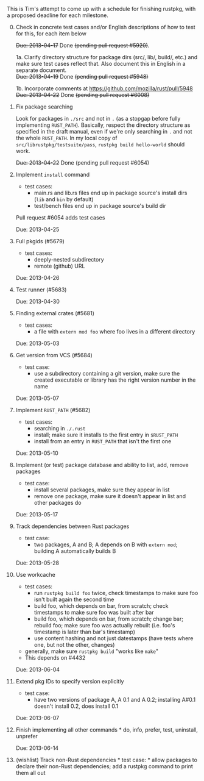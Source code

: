 This is Tim's attempt to come up with a schedule for finishing rustpkg, with a proposed deadline for each milestone.

0. Check in concrete test cases and/or English descriptions of how to test for this, for each item below

      ~~Due: 2013-04-17~~ Done ~~(pending pull request #5920)~~.

      1a. Clarify directory structure for package dirs (src/, lib/, build/, etc.) and make sure test cases reflect that. Also document this in English in a separate document.    
         ~~Due: 2013-04-19~~ Done ~~(pending pull request #5948)~~

      1b. Incorporate comments at https://github.com/mozilla/rust/pull/5948
          ~~Due: 2013-04-22~~ Done ~~(pending pull request #6008)~~
    
1. Fix package searching

   Look for packages in `./src` and not in `.` (as a stopgap before fully implementing `RUST_PATH`). Basically, respect the directory structure as specified in the draft manual, even if we're only searching in `.` and not the whole `RUST_PATH`. In my local copy of `src/librustpkg/testsuite/pass`, `rustpkg build hello-world` should work.
         
   ~~Due: 2013-04-22~~ Done (pending pull request #6054)

1. Implement `install` command
      * test cases:
        * main.rs and lib.rs files end up in package source's install dirs (`lib` and `bin` by default)
      	* test/bench files end up in package source's build dir

   Pull request #6054 adds test cases

   Due: 2013-04-25

2. Full	pkgids (#5679)
      * test cases:
         * deeply-nested subdirectory
      	 * remote (github) URL

   Due: 2013-04-26

3. Test	runner (#5683)

   Due: 2013-04-30

4. Finding external crates (#5681)
      * test cases:
          * a file with `extern mod foo` where foo lives in a different directory

   Due: 2013-05-03

5. Get version from VCS (#5684)
      * test case:
          * use a subdirectory containing a git version, make sure the created executable or library has the right version number in the name

   Due: 2013-05-07

6. Implement `RUST_PATH` (#5682)
      * test cases:
          * searching in `./.rust`
      	  * install; make sure it installs to the first entry in `$RUST_PATH`
      	  * install from an entry in `RUST_PATH` that isn't the first one

   Due: 2013-05-10

7. Implement (or test) package database	and ability to list, add, remove packages
      * test case:
          * install several packages, make sure they appear in list
      	  * remove one package, make sure it doesn't appear in list and other packages do

   Due: 2013-05-17

8. Track dependencies between Rust packages
      * test case:
          * two packages, A and B; A depends on B with ```extern mod```; building A automatically builds B

   Due: 2013-05-28

8. Use workcache
      * test cases:
          * run `rustpkg build foo` twice, check timestamps to make sure foo isn't built again the second time
          * build foo, which depends on bar, from scratch; check timestamps to make sure foo was built after bar
          * build foo, which depends on bar, from scratch; change bar; rebuild foo; make sure foo was actually rebuilt (i.e. foo's timestamp is later than bar's timestamp)
          * use content hashing and not just datestamps (have tests where one, but not the other, changes)
      * generally, make sure ```rustpkg build``` "works like ```make```"
      * This depends on #4432

   Due: 2013-06-04

8. Extend pkg IDs to specify version explicitly
      * test case:
           * have two versions of package A, A 0.1 and A 0.2; installing A#0.1 doesn't install 0.2, does install 0.1

   Due: 2013-06-07

8. Finish implementing all other commands
       * do, info, prefer, test, uninstall, unprefer

   Due: 2013-06-14

8. (wishlist) Track non-Rust dependencies
       * test case:
           * allow packages to declare their non-Rust dependencies; add a rustpkg command to print them all out